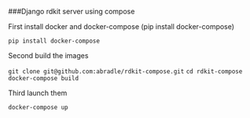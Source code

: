 ###Django rdkit server using compose

First install docker and docker-compose (pip install docker-compose)

```pip install docker-compose```

Second build the images

```git clone git@github.com:abradle/rdkit-compose.git```
```cd rdkit-compose```
```docker-compose build```


Third launch them

```docker-compose up```
